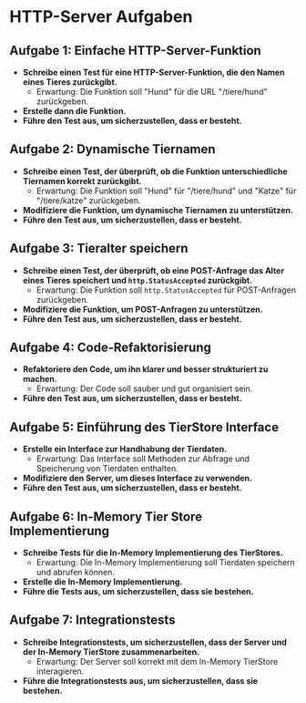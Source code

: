 # HTTP-Server Aufgaben

## Aufgabe 1: Einfache HTTP-Server-Funktion
- **Schreibe einen Test für eine HTTP-Server-Funktion, die den Namen eines Tieres zurückgibt.**
  - Erwartung: Die Funktion soll "Hund" für die URL "/tiere/hund" zurückgeben.
- **Erstelle dann die Funktion.**
- **Führe den Test aus, um sicherzustellen, dass er besteht.**

## Aufgabe 2: Dynamische Tiernamen
- **Schreibe einen Test, der überprüft, ob die Funktion unterschiedliche Tiernamen korrekt zurückgibt.**
  - Erwartung: Die Funktion soll "Hund" für "/tiere/hund" und "Katze" für "/tiere/katze" zurückgeben.
- **Modifiziere die Funktion, um dynamische Tiernamen zu unterstützen.**
- **Führe den Test aus, um sicherzustellen, dass er besteht.**

## Aufgabe 3: Tieralter speichern
- **Schreibe einen Test, der überprüft, ob eine POST-Anfrage das Alter eines Tieres speichert und `http.StatusAccepted` zurückgibt.**
  - Erwartung: Die Funktion soll `http.StatusAccepted` für POST-Anfragen zurückgeben.
- **Modifiziere die Funktion, um POST-Anfragen zu unterstützen.**
- **Führe den Test aus, um sicherzustellen, dass er besteht.**

## Aufgabe 4: Code-Refaktorisierung
- **Refaktoriere den Code, um ihn klarer und besser strukturiert zu machen.**
  - Erwartung: Der Code soll sauber und gut organisiert sein.
- **Führe den Test aus, um sicherzustellen, dass er besteht.**

## Aufgabe 5: Einführung des TierStore Interface
- **Erstelle ein Interface zur Handhabung der Tierdaten.**
  - Erwartung: Das Interface soll Methoden zur Abfrage und Speicherung von Tierdaten enthalten.
- **Modifiziere den Server, um dieses Interface zu verwenden.**
- **Führe den Test aus, um sicherzustellen, dass er besteht.**

## Aufgabe 6: In-Memory Tier Store Implementierung
- **Schreibe Tests für die In-Memory Implementierung des TierStores.**
  - Erwartung: Die In-Memory Implementierung soll Tierdaten speichern und abrufen können.
- **Erstelle die In-Memory Implementierung.**
- **Führe die Tests aus, um sicherzustellen, dass sie bestehen.**

## Aufgabe 7: Integrationstests
- **Schreibe Integrationstests, um sicherzustellen, dass der Server und der In-Memory TierStore zusammenarbeiten.**
  - Erwartung: Der Server soll korrekt mit dem In-Memory TierStore interagieren.
- **Führe die Integrationstests aus, um sicherzustellen, dass sie bestehen.**

